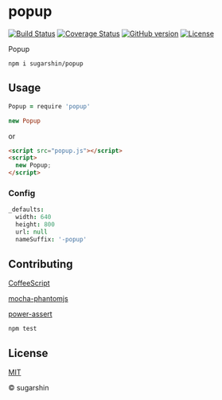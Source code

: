 # popup

[![Build Status](https://travis-ci.org/sugarshin/popup.svg?branch=master)](https://travis-ci.org/sugarshin/popup) [![Coverage Status](https://coveralls.io/repos/sugarshin/popup/badge.svg)](https://coveralls.io/r/sugarshin/popup) [![GitHub version](https://badge.fury.io/gh/sugarshin%2Fpopup.svg)](http://badge.fury.io/gh/sugarshin%2Fpopup) [![License](http://img.shields.io/:license-mit-blue.svg)](http://sugarshin.mit-license.org/)

Popup

```shell
npm i sugarshin/popup
```

## Usage

```coffeescript
Popup = require 'popup'

new Popup
```

or

```html
<script src="popup.js"></script>
<script>
  new Popup;
</script>
```

### Config

```coffeescript
_defaults:
  width: 640
  height: 800
  url: null
  nameSuffix: '-popup'
```

## Contributing

[CoffeeScript](//coffeescript.org/)

[mocha-phantomjs](//github.com/metaskills/mocha-phantomjs)

[power-assert](//github.com/twada/power-assert)

```shell
npm test
```

## License

[MIT](http://sugarshin.mit-license.org/)

© sugarshin
